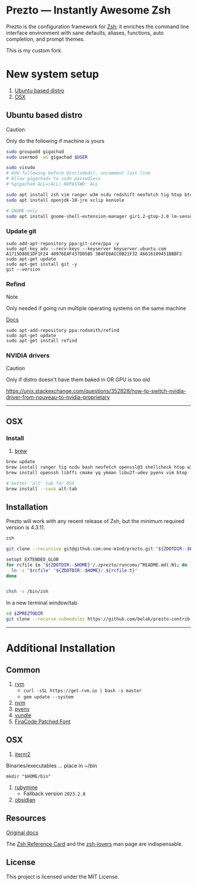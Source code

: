 # Prezto — Instantly Awesome Zsh
Prezto is the configuration framework for [Zsh][1]; it enriches the command line
interface environment with sane defaults, aliases, functions, auto completion,
and prompt themes.

This is my custom fork.

# New system setup
1. [Ubuntu based distro](#ubuntu-based-distro)
2. [OSX](#osx)

## Ubuntu based distro
> [!CAUTION]
> Only do the following if machine is yours

```bash
sudo groupadd gigachad
sudo usermod -aG gigachad $USER

sudo visudo
# Add following before @includedir, uncomment last line
# Allow gigachads to sudo passwdless
# %gigachad ALL=(ALL) NOPASSWD: ALL
```

```bash
sudo apt install zsh vim ranger w3m ncdu redshift neofetch tig htop btop ncal
sudo apt install openjdk-18-jre xclip konsole

# GNOME only
sudo apt install gnome-shell-extension-manager gir1.2-gtop-2.0 lm-sensors
```

### Update git
```
sudo add-apt-repository ppa:git-core/ppa -y
sudo apt-key adv --recv-keys --keyserver keyserver.ubuntu.com A1715D88E1DF1F24 40976EAF437D05B5 3B4FE6ACC0B21F32 A6616109451BBBF2
sudo apt-get update
sudo apt-get install git -y
git --version
```

### Refind
> [!NOTE]
> Only needed if going run multiple operating systems on the same machine

[Docs](https://www.rodsbooks.com/refind/installing.html)

```
sudo apt-add-repository ppa:rodsmith/refind
sudo apt-get update
sudo apt-get install refind
```

### NVIDIA drivers
> [!CAUTION]
> Only if distro doesn't have them baked in OR GPU is too old

https://unix.stackexchange.com/questions/352828/how-to-switch-nvidia-driver-from-nouveau-to-nvidia-proprietary

---

## OSX
### Install
1. [brew](https://brew.sh/)

```bash
brew update
brew install ranger tig ncdu bash neofetch openssl@3 shellcheck htop w3m
brew install openssh libffi cmake yq ykman libu2f-udev pyenv vim btop

# better 'alt' tab for OSX
brew install --cask alt-tab
```

Installation
------------
Prezto will work with any recent release of Zsh, but the minimum required
version is 4.3.11.

```bash
zsh

git clone --recursive git@github.com:one-m1nd/prezto.git "${ZDOTDIR:-$HOME}/.zprezto"

setopt EXTENDED_GLOB
for rcfile in "${ZDOTDIR:-$HOME}"/.zprezto/runcoms/^README.md(.N); do
  ln -s "$rcfile" "${ZDOTDIR:-$HOME}/.${rcfile:t}"
done


chsh -s /bin/zsh
```

In a new terminal window/tab

```bash
cd $ZPREZTODIR
git clone --recurse-submodules https://github.com/belak/prezto-contrib contrib
```

---

# Additional Installation
## Common
1. [rvm](https://rvm.io/)
   * `curl -sSL https://get.rvm.io | bash -s master`
   * `gem update --system`
2. [nvm](https://github.com/nvm-sh/nvm)
3. [pyenv](https://github.com/pyenv/pyenv)
4. [vundle](https://github.com/VundleVim/Vundle.vim)
5. [FiraCode Patched Font](https://www.nerdfonts.com/font-downloads)

## OSX
1. [iterm2](https://iterm2.com/index.html)

Binaries/executables ... place in ~/bin

`mkdir "$HOME/bin"`

1. [rubymine](https://www.jetbrains.com/ruby/)
   * Fallback version `2023.2.8`
2. [obsidian](https://obsidian.md/)

Resources
---------
[Original docs](https://github.com/sorin-ionescu/prezto)

The [Zsh Reference Card][7] and the [zsh-lovers][8] man page are indispensable.

License
-------

This project is licensed under the MIT License.

[1]: http://www.zsh.org
[2]: http://i.imgur.com/nrGV6pg.png "sorin theme"
[3]: http://git-scm.com
[4]: https://github.com
[5]: http://gitimmersion.com
[6]: https://git.github.io/git-reference/
[7]: http://www.bash2zsh.com/zsh_refcard/refcard.pdf
[8]: http://grml.org/zsh/zsh-lovers.html
